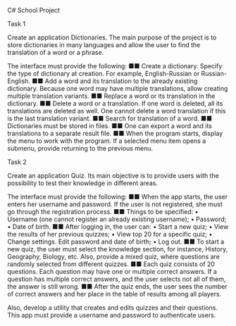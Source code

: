 C# School Project

Task 1

Create an application Dictionaries.
The main purpose of the project is to store dictionaries in many languages and allow the user to find the translation of a word or a phrase.

The interface must provide the following:
  ■■ Create a dictionary. Specify the type of dictionary at creation. For example, English-Russian or Russian-English.
  ■■ Add a word and its translation to the already existing dictionary. Because one word may have multiple translations, allow creating multiple translation variants.
  ■■ Replace a word or its translation in the dictionary.
  ■■ Delete a word or a translation. If one word is deleted, all its translations are deleted as well. One cannot delete a word translation if this is the last translation variant.
  ■■ Search for translation of a word.
  ■■ Dictionaries must be stored in files.
  ■■ One can export a word and its translations to a separate result file.
  ■■ When the program starts, display the menu to work with the program. If a selected menu item opens a submenu, provide returning to the previous menu.

Task 2

Create an application Quiz.
Its main objective is to provide users with the possibility to test their knowledge in different areas.

The interface must provide the following:
  ■■ When the app starts, the user enters her username and password. If the user is not registered, she must go through the registration process.
  ■■ Things to be specified:
    • Username (one cannot register an already existing username);
    • Password;
    • Date of birth.
  ■■ After logging in, the user can:
    • Start a new quiz;
    • View the results of her previous quizzes;
    • View top 20 for a specific quiz;
    • Change settings. Edit password and date of birth;
    • Log out.
  ■■ To start a new quiz, the user must select the knowledge section, for instance, History, Geography, Biology, etc. Also, provide a mixed quiz, where questions are randomly selected from different quizzes.
  ■■ Each quiz consists of 20 questions. Each question may have one or multiple correct answers. If a question has multiple correct answers, and the user selects not all of    them, the answer is still wrong.
  ■■ After the quiz ends, the user sees the number of correct answers and her place in the table of results among all players. 
  
  Also, develop a utility that creates and edits quizzes and their questions. This app must provide a username and password to authenticate users.
